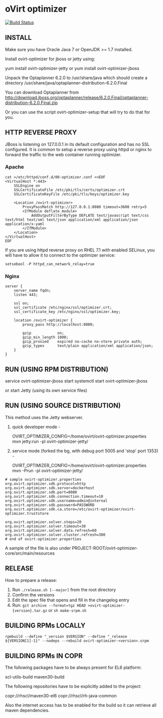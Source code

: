 # oVirt optimizer

[![Build Status](https://travis-ci.org/oVirt/ovirt-optimizer.svg?branch=master)](https://travis-ci.org/oVirt/ovirt-optimizer)

## INSTALL

Make sure you have Oracle Java 7 or OpenJDK >= 1.7 installed.

Install ovirt-optimizer for jboss or jetty using:

yum install ovirt-optimizer-jetty
or
yum install ovirt-optimizer-jboss

Unpack the Optaplanner 6.2.0 to /usr/share/java which should create a directory
/usr/share/java/optaplanner-distribution-6.2.0.Final

You can download Optaplanner from http://download.jboss.org/optaplanner/release/6.2.0.Final/optaplanner-distribution-6.2.0.Final.zip

Or you can use the script ovirt-optimizer-setup that will try to do that
for you.

## HTTP REVERSE PROXY

JBoss is listening on 127.0.0.1 in its default configuration and has no SSL configured. It is common to setup
a reverse proxy using httpd or nginx to forward the traffic to the web container running optimizer.

### Apache

```
cat >/etc/httpd/conf.d/00-optimizer.conf <<EOF
<VirtualHost *:443>
    SSLEngine on
    SSLCertificateFile /etc/pki/tls/certs/optimizer.crt
    SSLCertificateKeyFile /etc/pki/tls/keys/optimizer.key

    <Location /ovirt-optimizer>
        ProxyPassMatch http://127.0.0.1:8080 timeout=3600 retry=5
        <IfModule deflate_module>
            AddOutputFilterByType DEFLATE text/javascript text/css text/html text/xml text/json application/xml application/json application/x-yaml
        </IfModule>
    </Location>
</VirtualHost>
EOF
```

If you are using httpd reverse proxy on RHEL 7.1 with enabled SELinux, you will have to allow
it to connect to the optimizer service:

```
setsebool -P httpd_can_network_relay=true
```

### Nginx

```
server {
    server_name fqdn;
    listen 443;

    ssl on;
    ssl_certificate /etc/nginx/ssl/optimizer.crt;
    ssl_certificate_key /etc/nginx/ssl/optimizer.key;

    location /ovirt-optimizer {
        proxy_pass http://localhost:8080;

        gzip            on;
        gzip_min_length 1000;
        gzip_proxied    expired no-cache no-store private auth;
        gzip_types      text/plain application/xml application/json;
    }
}
```

## RUN (USING RPM DISTRIBUTION)

service ovirt-optimizer-jboss start
systemctl start ovirt-optimizer-jboss

or start Jetty (using its own service files)


## RUN (USING SOURCE DISTRIBUTION)

This method uses the Jetty webserver.

1. quick developer mode -

   OVIRT_OPTIMIZER_CONFIG=/home/ovirt/ovirt-optimizer.properties \
   mvn jetty:run -pl ovirt-optimizer-jetty/

2. service mode (forked the bg, with debug port 5005 and 'stop' port 1353) -

   OVIRT_OPTIMIZER_CONFIG=/home/ovirt/ovirt-optimizer.properties \
   mvn -Prun -pl ovirt-optimizer-jetty/

```
# sample ovirt-optimizer.properties
org.ovirt.optimizer.sdk.protocol=http
org.ovirt.optimizer.sdk.server=dockerhost
org.ovirt.optimizer.sdk.port=8080
org.ovirt.optimizer.sdk.connection.timeout=10
org.ovirt.optimizer.sdk.username=admin@internal
org.ovirt.optimizer.sdk.password=PASSWORD
org.ovirt.optimizer.sdk.ca.store=/etc/ovirt-optimizer/ovirt-optimizer.truststore

org.ovirt.optimizer.solver.steps=20
org.ovirt.optimizer.solver.timeout=30
org.ovirt.optimizer.solver.data.refresh=60
org.ovirt.optimizer.solver.cluster.refresh=300
# end of ovirt-optimizer.properties
```

A sample of the file is also under PROJECT-ROOT/ovirt-optimizer-core/src/main/resources


## RELEASE

How to prepare a release:

1. Run `./release.sh [--major]` from the root directory
2. Confirm the versions
3. Edit the spec file that opens and fill in the changelog entry
4. Run:
   `git archive --format=tgz HEAD >ovirt-optimizer-{version}.tar.gz`
   or
   `sh make-srpm.sh`


## BUILDING RPMs LOCALLY

`rpmbuild --define "_version $VERSION" --define "_release ${VERSION[1]-1}" --nodeps --rebuild ovirt-optimizer-<version>.srpm`

## BUILDING RPMs IN COPR

The following packages have to be always present for EL6 platform:

scl-utils-build maven30-build

The following repositories have to be explicitly added to the project:

copr://rhscl/maven30-el6
copr://rhscl/rh-java-common

Also the internet access has to be enabled for the build so it can retrieve
all maven dependencies.

